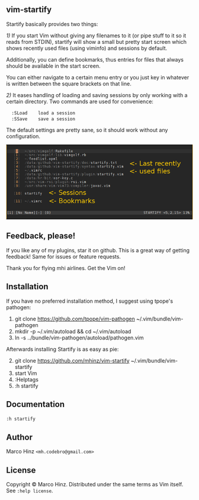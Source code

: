 vim-startify
------------

Startify basically provides two things:

_1)_ If you start Vim without giving any filenames to it (or pipe stuff to it so
   it reads from STDIN), startify will show a small but pretty start screen
   which shows recently used files (using viminfo) and sessions by default.

   Additionally, you can define bookmarks, thus entries for files that always
   should be available in the start screen.

   You can either navigate to a certain menu entry or you just key in whatever
   is written between the square brackets on that line.

_2)_ It eases handling of loading and saving sessions by only working with a
   certain directory. Two commands are used for convenience:

      :SLoad    load a session
      :SSave    save a session

The default settings are pretty sane, so it should work without any
configuration.

![Example:startify in action](https://github.com/mhinz/vim-startify/raw/master/startify.png)

Feedback, please!
-----------------

If you like any of my plugins, star it on github. This is a great way of getting
feedback! Same for issues or feature requests.

Thank you for flying mhi airlines. Get the Vim on!

Installation
------------

If you have no preferred installation method, I suggest using tpope's pathogen:

1. git clone https://github.com/tpope/vim-pathogen ~/.vim/bundle/vim-pathogen
1. mkdir -p ~/.vim/autoload && cd ~/.vim/autoload
1. ln -s ../bundle/vim-pathogen/autoload/pathogen.vim

Afterwards installing Startify is as easy as pie:

2. git clone https://github.com/mhinz/vim-startify ~/.vim/bundle/vim-startify
2. start Vim
2. :Helptags
2. :h startify

Documentation
-------------

`:h startify`

Author
------

Marco Hinz `<mh.codebro@gmail.com>`

License
-------

Copyright © Marco Hinz. Distributed under the same terms as Vim itself. See
`:help license`.
